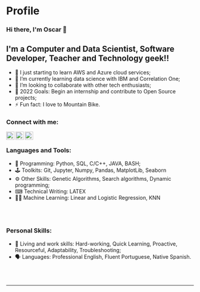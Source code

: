 # Profile
### Hi there, I'm Oscar 👋 

<!-- [![linkedin](https://image.pngaaa.com/708/1947708-small.png)](https://www.linkedin.com/in/oscarciceri/)
[![Twitter Follow](https://img.shields.io/twitter/follow/codeSTACKr?color=1DA1F2&logo=twitter&style=for-the-badge)](https://twitter.com/intent/follow?original_referer=https%3A%2F%2Fgithub.com%2FcodeSTACKr&screen_name=codeSTACKr) -->

## I'm a Computer and Data Scientist, Software Developer, Teacher and Technology geek!!

- 🔭 I just starting to learn AWS and Azure cloud services;
- 🌱 I’m currently learning data science with IBM and Correlation One;
- 👯 I’m looking to collaborate with other tech enthusiasts; 
- 🥅 2022 Goals: Begin an internship and contribute to Open Source projects;
- ⚡ Fun fact: I love to Mountain Bike.

### Connect with me:

[<img align="left" alt="codeSTACKr | LinkedIn" width="22px" src="https://cdn.jsdelivr.net/npm/simple-icons@v3/icons/linkedin.svg" />][linkedin]
[<img align="left" alt="codeSTACKr | Twitter" width="22px" src="https://cdn.jsdelivr.net/npm/simple-icons@v3/icons/twitter.svg" />][twitter]
[<img align="left" alt="codeSTACKr | Instagram" width="22px" src="https://cdn.jsdelivr.net/npm/simple-icons@v3/icons/instagram.svg" />][instagram]


<br />

### Languages and Tools:

- 🗿 Programming:  Python, SQL, C/C++, JAVA, BASH;
- 🕹 Toolkits: Git, Jupyter, Numpy, Pandas, MatplotLib, Seaborn
- ⚙  Other Skills: Genetic Algorithms, Search algorithms, Dynamic programming;
- ⌨  Technical Writing: LATEX
- 💪🏽 Machine Learning: Linear and Logistic Regression, KNN

<br />
<br />

### Personal Skills:

- 🧬  Living and work skills: Hard-working, Quick Learning, Proactive, Resourceful, Adaptability, Troubleshooting;
- 🗣  Languages: Professional English, Fluent Portuguese, Native Spanish.

<br />
<br />


---



[instagram]: https://www.instagram.com/oscarciceri_/
[linkedin]:https://www.linkedin.com/in/oscarciceri/
[twitter]: https://twitter.com/oscarciceri


